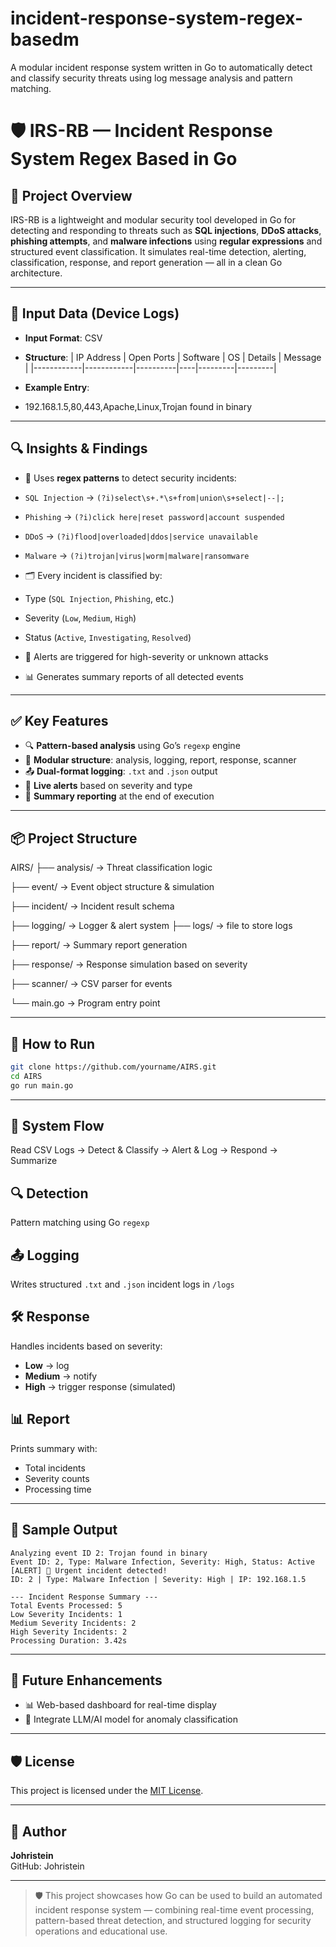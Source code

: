# incident-response-system-regex-basedm
A modular incident response system written in Go to automatically detect and classify security threats using log message analysis and pattern matching.

# 🛡️ IRS-RB — Incident Response System Regex Based in Go

## 📌 Project Overview  
IRS-RB is a lightweight and modular security tool developed in Go for detecting and responding to threats such as **SQL injections**, **DDoS attacks**, **phishing attempts**, and **malware infections** using **regular expressions** and structured event classification. It simulates real-time detection, alerting, classification, response, and report generation — all in a clean Go architecture.

---

## 📂 Input Data (Device Logs)

- **Input Format**: CSV  
- **Structure**:
  | IP Address | Open Ports | Software | OS | Details | Message |
  |------------|------------|----------|----|---------|---------|

- **Example Entry**:
- 192.168.1.5,80,443,Apache,Linux,Trojan found in binary


---

## 🔍 Insights & Findings

- 🧠 Uses **regex patterns** to detect security incidents:
- `SQL Injection` → `(?i)select\s+.*\s+from|union\s+select|--|;`
- `Phishing` → `(?i)click here|reset password|account suspended`
- `DDoS` → `(?i)flood|overloaded|ddos|service unavailable`
- `Malware` → `(?i)trojan|virus|worm|malware|ransomware`

- 🗂️ Every incident is classified by:
- Type (`SQL Injection`, `Phishing`, etc.)
- Severity (`Low`, `Medium`, `High`)
- Status (`Active`, `Investigating`, `Resolved`)

- 🔔 Alerts are triggered for high-severity or unknown attacks  
- 📊 Generates summary reports of all detected events

---

## ✅ Key Features

- 🔍 **Pattern-based analysis** using Go’s `regexp` engine  
- 🧱 **Modular structure**: analysis, logging, report, response, scanner  
- 📤 **Dual-format logging**: `.txt` and `.json` output  
- 🔔 **Live alerts** based on severity and type  
- 🧾 **Summary reporting** at the end of execution  

---

## 📦 Project Structure
AIRS/
├── analysis/ → Threat classification logic

├── event/ → Event object structure & simulation

├── incident/ → Incident result schema

├── logging/ → Logger & alert system
├── logs/ → file to store logs

├── report/ → Summary report generation

├── response/ → Response simulation based on severity

├── scanner/ → CSV parser for events

└── main.go → Program entry point


---

## 🚀 How to Run

```bash
git clone https://github.com/yourname/AIRS.git
cd AIRS
go run main.go
```

---

## 🧠 System Flow
Read CSV Logs → Detect & Classify → Alert & Log → Respond → Summarize

## 🔍 Detection  
Pattern matching using Go `regexp`

## 📤 Logging  
Writes structured `.txt` and `.json` incident logs in `/logs`

## 🛠️ Response  
Handles incidents based on severity:  
- **Low** → log  
- **Medium** → notify  
- **High** → trigger response (simulated)

## 📊 Report  
Prints summary with:  
- Total incidents  
- Severity counts  
- Processing time

---
## 🧪 Sample Output
```
Analyzing event ID 2: Trojan found in binary
Event ID: 2, Type: Malware Infection, Severity: High, Status: Active
[ALERT] 🚨 Urgent incident detected!
ID: 2 | Type: Malware Infection | Severity: High | IP: 192.168.1.5

--- Incident Response Summary ---
Total Events Processed: 5
Low Severity Incidents: 1
Medium Severity Incidents: 2
High Severity Incidents: 2
Processing Duration: 3.42s
```

---

## 🔮 Future Enhancements

- 📊 Web-based dashboard for real-time display
- 🧠 Integrate LLM/AI model for anomaly classification

---

## 🛡️ License

This project is licensed under the [MIT License](./LICENSE).

---

## 👤 Author

**Johristein**  
GitHub: Johristein

---

> 🛡️ This project showcases how Go can be used to build an automated incident response system — combining real-time event processing, pattern-based threat detection, and structured logging for security operations and educational use.
